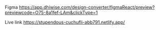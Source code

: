 Figma https://app.dhiwise.com/design-converter/figmaReact/preview?previewcode=O75-8a1fef-LAm&clickType=1

Live link https://stupendous-cuchufli-abb791.netlify.app/
